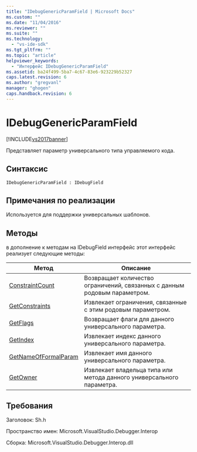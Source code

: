 ```yaml
---
title: "IDebugGenericParamField | Microsoft Docs"
ms.custom: ""
ms.date: "11/04/2016"
ms.reviewer: ""
ms.suite: ""
ms.technology: 
  - "vs-ide-sdk"
ms.tgt_pltfrm: ""
ms.topic: "article"
helpviewer_keywords: 
  - "Интерфейс IDebugGenericParamField"
ms.assetid: ba24f499-5ba7-4c67-83e6-923229b52327
caps.latest.revision: 6
ms.author: "gregvanl"
manager: "ghogen"
caps.handback.revision: 6
---
```

# IDebugGenericParamField
[!INCLUDE[vs2017banner](../../../code-quality/includes/vs2017banner.md)]

Представляет параметр универсального типа управляемого кода.  
  
## Синтаксис  
  
```  
IDebugGenericParamField : IDebugField  
```  
  
## Примечания по реализации  
 Используется для поддержки универсальных шаблонов.  
  
## Методы  
 в дополнение к методам на IDebugField интерфейс этот интерфейс реализует следующие методы:  
  
|Метод|Описание|  
|-----------|--------------|  
|[ConstraintCount](../../../extensibility/debugger/reference/idebuggenericparamfield-constraintcount.md)|Возвращает количество ограничений, связанных с данным родовым параметром.|  
|[GetConstraints](../../../extensibility/debugger/reference/idebuggenericparamfield-getconstraints.md)|Извлекает ограничения, связанные с этим родовым параметром.|  
|[GetFlags](../../../extensibility/debugger/reference/idebuggenericparamfield-getflags.md)|Возвращает флаги для данного универсального параметра.|  
|[GetIndex](../../../extensibility/debugger/reference/idebuggenericparamfield-getindex.md)|Извлекает индекс данного универсального параметра.|  
|[GetNameOfFormalParam](../../../extensibility/debugger/reference/idebuggenericparamfield-getnameofformalparam.md)|Извлекает имя данного универсального параметра.|  
|[GetOwner](../../../extensibility/debugger/reference/idebuggenericparamfield-getowner.md)|Извлекает владельца типа или метода данного универсального параметра.|  
  
## Требования  
 Заголовок: Sh.h  
  
 Пространство имен: Microsoft.VisualStudio.Debugger.Interop  
  
 Сборка: Microsoft.VisualStudio.Debugger.Interop.dll